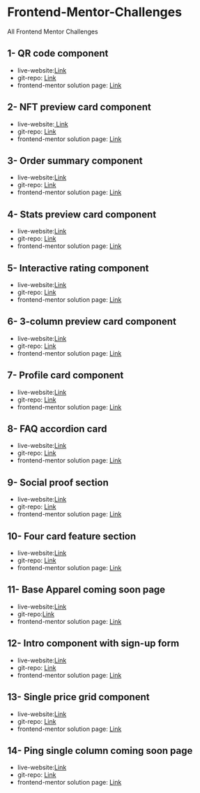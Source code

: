 # Frontend-Mentor-Challenges
All Frontend Mentor Challenges


## 1- QR code component

- live-website:<a href="https://nnf4sx.csb.app/">Link</a>
- git-repo: <a href="https://github.com/comendrun/qr-code-component/tree/main/">Link</a>
- frontend-mentor solution page: <a href="https://www.frontendmentor.io/solutions/html-cssflexbox-r1rhFXor5">Link</a>


## 2- NFT preview card component

- live-website:<a href="https://r8mp1o.csb.app/"> Link </a>
- git-repo: <a href="https://github.com/comendrun/nft-project-preview-component">Link</a>
- frontend-mentor solution page: <a href="https://www.frontendmentor.io/solutions/html-cssflexbox-BykPZBiS5">Link</a>


## 3- Order summary component

- live-website:<a href="https://9nb3gd.csb.app/">Link</a>
- git-repo: <a href="https://github.com/comendrun/order-summary-component">Link</a>
- frontend-mentor solution page: <a href="https://www.frontendmentor.io/solutions/htmlcss-flexbox-SJBmYJnBq">Link</a>


## 4- Stats preview card component

- live-website:<a href="https://comendrun.github.io/stats-preview-card-component/">Link</a>
- git-repo: <a href="https://github.com/comendrun/stats-preview-card-component">Link</a>
- frontend-mentor solution page: <a href="https://www.frontendmentor.io/solutions/styling-this-page-with-css-flexbox-and-also-mediaqueries-BJsCVtnrq">Link</a>
 
 
## 5- Interactive rating component

- live-website:<a href="https://hwvmmp.csb.app/">Link</a>
- git-repo: <a href="https://github.com/comendrun/Interactive-rating-component">Link</a>
- frontend-mentor solution page: <a href="https://www.frontendmentor.io/solutions/interactive-rating-component-with-two-states-and-css-flexbox-SkKILFnS5">Link</a>


## 6- 3-column preview card component

- live-website:<a href="https://comendrun.github.io/3-column-preview-card-component/">Link</a>
- git-repo: <a href="https://github.com/comendrun/3-column-preview-card-component">Link</a>
- frontend-mentor solution page: <a href="https://www.frontendmentor.io/solutions/used-cssgrid-and-cssflexbox-for-styling-this-three-column-preview-SJccUs3rc">Link</a>


## 7- Profile card component

- live-website:<a href="https://comendrun.github.io/Profile-card-component/">Link</a>
- git-repo: <a href="https://github.com/comendrun/Profile-card-component">Link</a>
- frontend-mentor solution page: <a href="https://www.frontendmentor.io/solutions/used-css-flexbox-for-this-challenge-S13XwjaSq">Link</a>

 
## 8- FAQ accordion card

- live-website:<a href="https://comendrun.github.io/faq-accordion-card/">Link</a>
- git-repo: <a href="https://github.com/comendrun/faq-accordion-card/tree/master">Link</a>
- frontend-mentor solution page: <a href="https://www.frontendmentor.io/solutions/faq-using-reactjs-and-also-mobilefirst-approach-fordesign-BJ3uTUUL9">Link</a>


## 9- Social proof section

- live-website:<a href="https://comendrun.github.io/social-proof-section/">Link</a>
- git-repo: <a href="https://github.com/comendrun/social-proof-section">Link</a>
- frontend-mentor solution page: <a href="https://www.frontendmentor.io/solutions/used-css-grid-and-flexbox-and-also-mobilefirst-approach-HywF4fPUq">Link</a>


## 10- Four card feature section

- live-website:<a href="https://comendrun.github.io/Four-Card-Feature-Section/">Link</a>
- git-repo: <a href="https://github.com/comendrun/Four-Card-Feature-Section/blob/new-branch/README.md">Link</a>
- frontend-mentor solution page: <a href="https://www.frontendmentor.io/solutions/using-flexbox-and-also-mobilefirst-approach-to-finish-this-challenge-BkOkmfiIc">Link</a>


## 11- Base Apparel coming soon page

- live-website:<a href="https://comendrun.github.io/base-apparel-coming-soon/">Link</a>
- git-repo:<a href="https://github.com/comendrun/base-apparel-coming-soon">Link</a>
- frontend-mentor solution page: <a href="https://www.frontendmentor.io/solutions/html-css-js-regex-mobilefirst-approach-SJZ-naCU9">Link</a>


## 12- Intro component with sign-up form

- live-website:<a href="https://comendrun.github.io/Intro-Component-with-Signup-Form/">Link</a>
- git-repo: <a href="https://github.com/comendrun/Intro-Component-with-Signup-Form">Link</a>
- frontend-mentor solution page: <a href="https://www.frontendmentor.io/solutions/intro-components-using-html-cssflexbox-also-javascript-validation-LbAIqzOu9e">Link</a>


## 13- Single price grid component

- live-website:<a href="https://comendrun.github.io/Single-Price-Grid-Component/">Link</a>
- git-repo: <a href="https://github.com/comendrun/Single-Price-Grid-Component">Link</a>
- frontend-mentor solution page: <a href="https://www.frontendmentor.io/solutions/mobilefirst-approach-and-cssflexbox-VBlrr4MMsE">Link</a>


## 14- Ping single column coming soon page

- live-website:<a href="https://comendrun.github.io/Ping-Coming-Soon-Page/">Link</a>
- git-repo: <a href="https://github.com/comendrun/Ping-Coming-Soon-Page">Link</a>
- frontend-mentor solution page: <a href="https://www.frontendmentor.io/solutions/mobilefirst-approach-css-flexbox-and-8XA4qSO-SG">Link</a>

